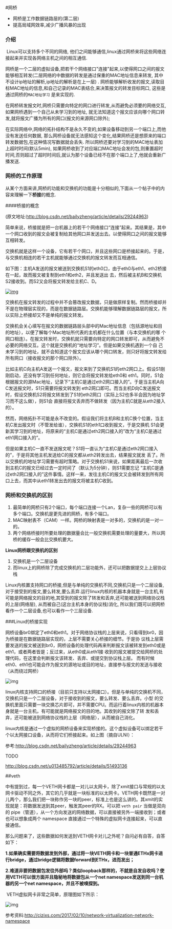 #网桥

* 网桥是工作数据链路层的(第二层)
* 提高局域网效率,减少广播风暴的出现

### 介绍

​	Linux可以支持多个不同的网络, 他们之间能够通信,linux通过网桥来将这些网络连接起来并实现各网络主机之间的相互通信.

​	网桥是一个二层的虚拟设备,把若干个网络接口"连接"起来,以使得网口之间的报文能够相互转发(二层网络的中数据的转发是通过保重的MAC地址信息来转发, 其中不设计ip地址的解析,ip地址的解析是在上一层) . 网桥能够解析收发的报文,读取目标MAC地址的信息,和自己记录的MAC表结合,来决策报文的转发目标网口, 这些是通过网桥的`MAC地址学习` 是来实现的. 

​	在网桥转发报文时,网桥只需要向特定的网口进行转发,从而避免必须要的网络交互, 如果网桥遇到一个自己从未学习到的地址, 就无法知道这个报文应该向哪个网口转发,就将报文广播为所有的网口(报文的来源网口除外);

​	在实际网络中,网络的拓扑结构不是永久不变的,如果设备移动到另一个端口上,而他没有发送任何数据, 那么网桥设备就无法感知这个变化,结果网桥还是想原来的端口转发数据包,在这种情况写数据就会丢失. 所以网桥还要对学习到的MAC地址表加上超时时间(默认5min), 如果网桥收到了对应端口MAC地址会发的包,则重置超时时间,否则超过了超时时间后,就认为那个设备已经不在那个端口上了,他就会重新广播发送.

### 网桥的工作原理

​	从某个方面来讲,网桥的功能和交换机的功能是十分相似的,下面从一个帖子中的内容来理解一下**桥接**的概念.

####桥接的概念

(原文地址:http://blog.csdn.net/bailyzheng/article/details/29244963)

简单来说，桥接就是把一台机器上的若干个网络接口“连接”起来。其结果是，其中一个网口收到的报文会被复制给其他网口并发送出去。以使得网口之间的报文能够互相转发。

交换机就是这样一个设备，它有若干个网口，并且这些网口是桥接起来的。于是，与交换机相连的若干主机就能够通过交换机的报文转发而互相通信。

如下图：主机A发送的报文被送到交换机S1的eth0口，由于eth0与eth1、eth2桥接在一起，故而报文被复制到eth1和eth2，并且发送出 去，然后被主机B和交换机S2接收到。而S2又会将报文转发给主机C、D。

[![img](http://blog.chinaunix.net/photo/109828_100908155439.jpg)](http://blog.chinaunix.net/photo/109828_100908155439.jpg)

交换机在报文转发的过程中并不会篡改报文数据，只是做原样复制。然而桥接却并不是在物理层实现的，而是在数据链路层。交换机能够理解数据链路层的报文，所 以实际上桥接却又不是单纯的报文转发。

交换机会关心填写在报文的数据链路层头部中的Mac地址信息（包括源地址和目的地址），以便了解每个Mac地址所代表的主机都在什么位置（与本交换机的哪 个网口相连）。在报文转发时，交换机就只需要向特定的网口转发即可，从而避免不必要的网络交互。这个就是交换机的“地址学习”。但是如果交换机遇到一个自 己未学习到的地址，就不会知道这个报文应该从哪个网口转发，则只好将报文转发给所有网口（接收报文的那个网口除外）。

比如主机C向主机A发送一个报文，报文来到了交换机S1的eth2网口上。假设S1刚刚启动，还没有学习到任何地址，则它会将报文转发给eth0和 eth1。同时，S1会根据报文的源Mac地址，记录下“主机C是通过eth2网口接入的”。于是当主机A向C发送报文时，S1只需要将报文转发到 eth2网口即可。而当主机D向C发送报文时，假设交换机S2将报文转发到了S1的eth2网口（实际上S2也多半会因为地址学习而不这么做），则S1会 直接将报文丢弃而不做转发（因为主机C就是从eth2接入的）。

然而，网络拓扑不可能是永不改变的。假设我们将主机B和主机C换个位置，当主机C发出报文时（不管发给谁），交换机S1的eth1口收到报文，于是交换机 S1会更新其学习到的地址，将原来的“主机C是通过eth2网口接入的”改为“主机C是通过eth1网口接入的”。

但是如果主机C一直不发送报文呢？S1将一直认为“主机C是通过eth2网口接入的”，于是将其他主机发送给C的报文都从eth2转发出去，结果报文就发 丢了。所以交换机的地址学习需要有超时策略。对于交换机S1来说，如果距离最后一次收到主机C的报文已经过去一定时间了（默认为5分钟），则S1需要忘记 “主机C是通过eth2网口接入的”这件事情。这样一来，发往主机C的报文又会被转发到所有网口上去，而其中从eth1转发出去的报文将被主机C收到。

### 网桥和交换机的区别

1. 最简单的网桥只有2个端口，每个端口连接一个Lan，复杂一些的网桥可以有多个端口。交换机是更先进的网桥，有多个端口。
2. MAC映射表不（CAM）一样。网桥的映射表是一对多的，交换机的是一对一的。
3. 两个网络桥接时所要处理的数据量会比一般交换机需要处理的量要大，所以网桥的缓存一般会比交换机要大。

**Linux网桥跟交换机的区别**

1. 交换机是一个二层设备
2. 而linux上的网桥除了完成交换机的二层功能外，还可以把数据提交上上层协议栈

Linux内核置支持网口的桥接,但是与单纯的交换机不同,交换机只是一个二层设备,对于接受到的报文,要么转发,要么丢弃.运行linux内核的机器本身就是一台主机,有可能是网络报文的目的地,其受到的报文除了转发和丢弃,还可能被送到网络协议栈的上层(网络层), 从而被自己(这台主机本身的协议栈)消化, 所以我们既可以把网桥看作一个二层设备,也可以看作一个三层设备.

###Linux的桥接实现

网桥设备br0绑定了eth0和eth1。对于网络协议栈的上层来说，只看得到br0，因为桥接是在数据链路层实现的，上层不需要关心桥接的细节。于是协 议栈上层需要发送的报文被送到br0，网桥设备的处理代码再来判断报文该被转发到eth0或是eth1，或者两者皆是；反过来，从eth0或从eth1接 收到的报文被提交给网桥的处理代码，在这里会判断报文该转发、丢弃、或提交到协议栈上层。
而有时候eth0、eth1也可能会作为报文的源地址或目的地址，直接参与报文的发送与接收（从而绕过网桥）

![img](http://blog.chinaunix.net/photo/109828_100908155447.jpg)

linux内核支持网口的桥接（目前只支持以太网接口）。但是与单纯的交换机不同，交换机只是一个二层设备，对于接收到的报文，要么转发、要么丢弃。小型 的交换机里面只需要一块交换芯片即可，并不需要CPU。而运行着linux内核的机器本身就是一台主机，有可能就是网络报文的目的地。其收到的报文除了转 发和丢弃，还可能被送到网络协议栈的上层（网络层），从而被自己消化。

linux内核是通过一个虚拟的网桥设备来实现桥接的。这个虚拟设备可以绑定若干个以太网接口设备，从而将它们桥接起来。如上图（摘自ULNI）：

参考:http://blog.csdn.net/bailyzheng/article/details/29244963

TODO

http://blog.csdn.net/u013485792/article/details/51493136

##veth

中有提到过，每一个VETH网卡都是一对儿以太网卡，除了xmit接口与常规的以太网卡驱动不同之外，其它的几乎就是一块标准的以太网卡。VETH网卡既然是一对儿两个，那么我们把一块称作另一块的peer，标准上也是这么讲的。其xmit的实现就是：将数据发送到其peer，触发其peer的RX。可以把 `veth pair` 当做是双向的 pipe（管道），从一个方向发送的网络数据，可以直接被另外一端接收到；或者也可以想象成两个 namespace 直接通过一个特殊的虚拟网卡连接起来，可以直接通信。

那么问题来了，这些数据如何发送到VETH网卡对儿之外呢？自问必有自答，自答如下：

**1.如果确实需要将数据发到外部，通过将一块VETH网卡和一块普通ETHx网卡进行bridge，通过bridge逻辑将数据forward到ETHx，进而发出；**

**2.难道非要把数据包发往外部吗？类似loopback那样的，不就是自发自收吗？使用VETH可以很方面并且隐秘地将数据包从一个net namespace发送到同一台机器的另一个net namespace，并且不被嗅探到。**

​       VETH虚拟网卡非常之简单，原理图如下所示：

![img](http://img.blog.csdn.net/20150517134821346?watermark/2/text/aHR0cDovL2Jsb2cuY3Nkbi5uZXQvZG9nMjUw/font/5a6L5L2T/fontsize/400/fill/I0JBQkFCMA==/dissolve/70/gravity/Center)

参考资料:http://cizixs.com/2017/02/10/network-virtualization-network-namespace